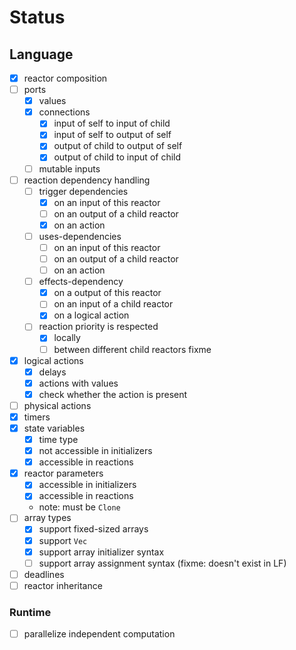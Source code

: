 # Status

## Language

- [x] reactor composition
- [ ] ports
    - [x] values
    - [x] connections
      - [x] input of self to input of child
      - [x] input of self to output of self
      - [x] output of child to output of self
      - [x] output of child to input of child
    - [ ] mutable inputs
- [ ] reaction dependency handling
    - [ ] trigger dependencies
      - [x] on an input of this reactor
      - [ ] on an output of a child reactor
      - [x] on an action
    - [ ] uses-dependencies
      - [ ] on an input of this reactor
      - [ ] on an output of a child reactor
      - [ ] on an action
    - [ ] effects-dependency
      - [x] on a output of this reactor
      - [ ] on an input of a child reactor
      - [x] on a logical action
    - [ ] reaction priority is respected
      - [x] locally
      - [ ] between different child reactors fixme
- [x] logical actions
    - [x] delays
    - [x] actions with values
    - [x] check whether the action is present
- [ ] physical actions
- [x] timers
- [x] state variables
  - [x] time type
  - [x] not accessible in initializers
  - [x] accessible in reactions
- [x] reactor parameters
  - [x] accessible in initializers
  - [x] accessible in reactions
  - note: must be `Clone`
- [ ] array types
  - [x] support fixed-sized arrays
  - [x] support `Vec`
  - [x] support array initializer syntax
  - [ ] support array assignment syntax (fixme: doesn't exist in LF)
- [ ] deadlines
- [ ] reactor inheritance

### Runtime

- [ ] parallelize independent computation
